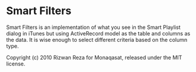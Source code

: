 Smart Filters
=============

Smart Filters is an implementation of what you see in the Smart Playlist dialog in iTunes but using ActiveRecord model as the table and columns as the data. It is wise enough to select different criteria based on the column type. 

Copyright (c) 2010 Rizwan Reza for Monaqasat, released under the MIT license.
